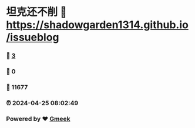# 坦克还不削 :link: https://shadowgarden1314.github.io/issueblog 
### :page_facing_up: [3](https://shadowgarden1314.github.io/issueblog/tag.html) 
### :speech_balloon: 0 
### :hibiscus: 11677 
### :alarm_clock: 2024-04-25 08:02:49 
### Powered by :heart: [Gmeek](https://github.com/Meekdai/Gmeek)
